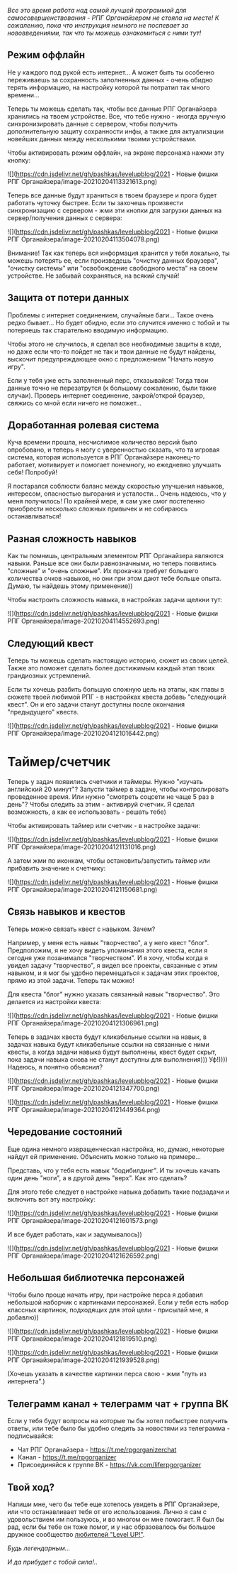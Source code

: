<!--
Title: Новые фишки РПГ Органайзера
PostId: 3435431732620910282
Published: true
-->

*Все это время работа над самой лучшей программой для самосовершенствования - РПГ Органайзером не стояла на месте! К сожалению, пока что инструкция немного не поспевает за нововведениями, так что ты можешь ознакомиться с ними тут!*

<!--more-->

## Режим оффлайн

Не у каждого под рукой есть интернет... А может быть ты особенно переживаешь за сохранность заполненных данных - очень обидно терять информацию, на настройку которой ты потратил так много времени...

Теперь ты можешь сделать так, чтобы все данные РПГ Органайзера хранились на твоем устройстве. Все, что тебе нужно - иногда вручную синхронизировать данные с сервером, чтобы получить дополнительную защиту сохранности инфы, а также для актуализации новейших данных между несколькими твоими устройствами.

Чтобы активировать режим оффлайн, на экране персонажа нажми эту кнопку:

![](https://cdn.jsdelivr.net/gh/pashkas/levelupblog/2021 - Новые фишки РПГ Органайзера/image-20210204113321613.png)

Теперь все данные будут храниться в твоем браузере и прога будет работать чуточку быстрее. Если ты захочешь произвести синхронизацию с сервером - жми эти кнопки для загрузки данных на сервер/получения данных с сервера:

![](https://cdn.jsdelivr.net/gh/pashkas/levelupblog/2021 - Новые фишки РПГ Органайзера/image-20210204113504078.png)

Внимание! Так как теперь вся информация хранится у тебя локально, ты можешь потерять ее, если произведешь "очистку данных браузера", "очистку системы" или "освобождение свободного места" на своем устройстве. Не забывай сохраняться, на всякий случай! 

## Защита от потери данных

Проблемы с интернет соединением, случайные баги... Такое очень редко бывает... Но будет обидно, если это случится именно с тобой и ты потеряешь так старательно вводимую информацию.

Чтобы этого не случилось, я сделал все необходимые защиты в коде, но даже если что-то пойдет не так и твои данные не будут найдены, выскочит предупреждающее окно с предложением "Начать новую игру".

Если у тебя уже есть заполненный перс, отказывайся! Тогда твои данные точно не перезатрутся (к большому сожалению, были такие случаи). Проверь интернет соединение, закрой/открой браузер, свяжись со мной если ничего не поможет...


## Доработанная ролевая система

Куча времени прошла, несчислимое количество версий было опробовано, и теперь я могу с уверенностью сказать, что та игровая система, которая используется в РПГ Органайзере наконец-то работает, мотивирует и помогает понемногу, но ежедневно улучшать себя! Попробуй!

Я постарался соблюсти баланс между скоростью улучшения навыков, интересом, опасностью выгорания и усталости... Очень надеюсь, что у меня получилось! По крайней мере, я сам уже смог постепенно приобрести несколько сложных привычек и не собираюсь останавливаться!

## Разная сложность навыков

Как ты помнишь, центральным элементом РПГ Органайзера являются навыки. Раньше все они были равнозначными, но теперь появились "сложные" и "очень сложные". Их прокачка требует большего количества очков навыков, но они при этом дают тебе больше опыта. Думаю, ты найдешь этому применение))

Чтобы настроить сложность навыка, в настройках задачи щелкни тут:

![](https://cdn.jsdelivr.net/gh/pashkas/levelupblog/2021 - Новые фишки РПГ Органайзера/image-20210204114552693.png)

## Следующий квест

Теперь ты можешь сделать настоящую историю, сюжет из своих целей. Также это поможет сделать более достижимым каждый этап твоих грандиозных устремлений.

Если ты хочешь разбить большую сложную цель на этапы, как главы в сюжете твоей любимой РПГ - в настройках квеста добавь "следующий квест". Он и его задачи станут доступны после окончания "предыдущего" квеста.

![](https://cdn.jsdelivr.net/gh/pashkas/levelupblog/2021 - Новые фишки РПГ Органайзера/image-20210204121016442.png)

# Таймер/счетчик

Теперь у задач появились счетчики и таймеры. Нужно "изучать английский 20 минут"? Запусти таймер в задаче, чтобы контролировать проведенное время. Или нужно "смотреть соцсети не чаще 5 раз в день"? Чтобы следить за этим - активируй счетчик. Я сделал возможность, а как ее использовать - решать тебе)

Чтобы активировать таймер или счетчик - в настройке задачи:

![](https://cdn.jsdelivr.net/gh/pashkas/levelupblog/2021 - Новые фишки РПГ Органайзера/image-20210204121131016.png)

А затем жми по иконкам, чтобы остановить/запустить таймер или прибавить значение к счетчику:

![](https://cdn.jsdelivr.net/gh/pashkas/levelupblog/2021 - Новые фишки РПГ Органайзера/image-20210204121150681.png)

## Связь навыков и квестов

Теперь можно связать квест с навыком. Зачем?

Например, у меня есть навык "творчество", а у него квест "блог". Предположим, я не хочу видеть упоминания этого квеста, если я сегодня уже позанимался "творчеством". И я хочу, чтобы когда я увидел задачу "творчество", я видел все проекты, связанные с этим навыком, и я мог бы удобно перемещаться к задачам этих проектов, прямо из этой задачи. Теперь так можно!

Для квеста "блог" нужно указать связанный навык "творчество". Это делается из настройки квеста:

![](https://cdn.jsdelivr.net/gh/pashkas/levelupblog/2021 - Новые фишки РПГ Органайзера/image-20210204121306961.png)

Теперь в задачах квеста будут кликабельные ссылки на навык, в задачах навыка будут кликабельные ссылки на связанные с ними квесты, а когда задачи навыка будут выполнены, квест будет скрыт, пока задачи навыка снова не станут доступны для выполнения))) Уф!)))) Надеюсь, я понятно объяснил?

![](https://cdn.jsdelivr.net/gh/pashkas/levelupblog/2021 - Новые фишки РПГ Органайзера/image-20210204121347700.png)

![](https://cdn.jsdelivr.net/gh/pashkas/levelupblog/2021 - Новые фишки РПГ Органайзера/image-20210204121449364.png)



## Чередование состояний

Еще одина немного извращенческая настройка, но, думаю, некоторые найдут ей применение. Объяснить можно только на примере...

Представь, что у тебя есть навык "бодибилдинг". И ты хочешь качать один день "ноги", а в другой день "верх". Как это сделать?

Для этого тебе следует в настройке навыка добавить такие подзадачи и включить вот эту настройку:

![](https://cdn.jsdelivr.net/gh/pashkas/levelupblog/2021 - Новые фишки РПГ Органайзера/image-20210204121601573.png)

И все будет работать, как и задумывалось))

![](https://cdn.jsdelivr.net/gh/pashkas/levelupblog/2021 - Новые фишки РПГ Органайзера/image-20210204121626592.png)

## Небольшая библиотечка персонажей

Чтобы было проще начать игру, при настройке перса я добавил небольшой наборчик с картинками персонажей. Если у тебя есть набор классных картинок, подходящих для этой цели - присылай мне, я добавлю))

![](https://cdn.jsdelivr.net/gh/pashkas/levelupblog/2021 - Новые фишки РПГ Органайзера/image-20210204121819510.png)

![](https://cdn.jsdelivr.net/gh/pashkas/levelupblog/2021 - Новые фишки РПГ Органайзера/image-20210204121939528.png)

(Хочешь указать в качестве картинки перса свою - жми "путь из интернета".)



## Телеграмм канал + телеграмм чат + группа ВК

Если у тебя будут вопросы на которые ты бы хотел побыстрее получить ответы, или тебе было бы удобно следить за новостями из телеграмма - подписывайся:

- Чат РПГ Органайзера - https://t.me/rpgorganizerchat
- Канал - https://t.me/rpgorganizer
- Присоединяйся к группе ВК - https://vk.com/liferpgorganizer

## Твой ход?

Напиши мне, чего бы тебе еще хотелось увидеть в РПГ Органайзере, или что останавливает тебя от его использования. Лично я сам с удовольствием им пользуюсь, и во многом он мне помогает. Я был бы рад, если бы тебе он тоже помог, и у нас образовалось бы большое дружное сообщество [любителей "Level UP!"](http://nerdistway.blogspot.com/2013/08/blog-post_5490.html).

*Будь легендарным...*

*И да прибудет с тобой сила!..*